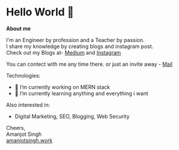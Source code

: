 # Hello World 👋
<!--
<p>
  <a href="https://www.linkedin.com/in/amanjot-singh-398731131/[removed]" rel="nofollow noreferrer">
    <img src="https://i.stack.imgur.com/gVE0j.png" alt="linkedin"/>
  </a> &nbsp; 
  <a href="https://amanjotsinghdhunna.medium.com/[removed]" rel="nofollow noreferrer">
    <img src="https://i.stack.imgur.com/tskMh.png" alt="github"/ >
  </a>
</p>


**amanjotsinghdhunna/amanjotsinghdhunna** is a ✨ _special_ ✨ repository because its `README.md` (this file) appears on your GitHub profile.

Here are some ideas to get you started:
- 🤔 I’m looking for help with ...
- 👯 I’m looking to collaborate on ...
- 💬 Ask me about ...
- 📫 How to reach me: ...
- 😄 Pronouns: ...
- ⚡ Fun fact: ...

-->
**About me**

I'm an Engineer by profession and a Teacher by passion.  
I share my knowledge by creating blogs and instagram post.  
Check out my Blogs at- [Medium](https://amanjotsinghdhunna.medium.com) and [Instagram](https://www.instagram.com/amanjotsinghdhunna/)

You can contect with me any time there. or just an invite away - [Mail](mailto:amamjotsingh260@gmail.com)

Technologies:

- 🔭 I’m currently working on MERN stack
- 🌱 I’m currently learning anything and everything i want

Also interested in:
-   Digital Marketing, SEO, Blogging, Web Security


Cheers,  
Amanjot Singh  
[amanjotsingh.work](https://amanjotsingh.work/)
